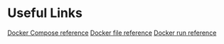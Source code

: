 # Useful Links

[Docker Compose reference](https://docs.docker.com/compose/compose-file/compose-file-v3/)
[Docker file reference](https://docs.docker.com/reference/dockerfile/)
[Docker run reference](https://docs.docker.com/reference/cli/docker/container/run/)
